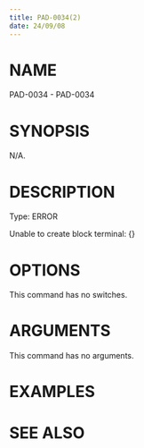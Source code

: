 ```yaml
---
title: PAD-0034(2)
date: 24/09/08
---
```


# NAME

PAD-0034 - PAD-0034

# SYNOPSIS

N/A.

# DESCRIPTION

Type: ERROR

Unable to create block terminal: {}

# OPTIONS

This command has no switches.

# ARGUMENTS

This command has no arguments.

# EXAMPLES

# SEE ALSO
